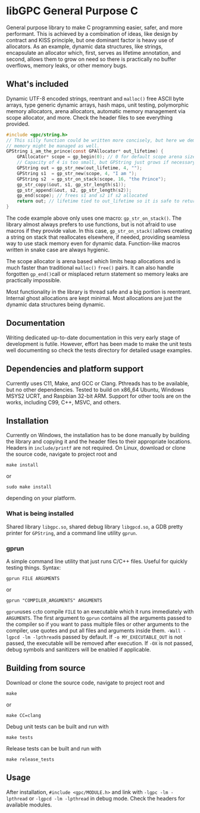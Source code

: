 # libGPC General Purpose C

General purpose library to make C programming easier, safer, and more performant. This is achieved by a combination of ideas, like design by contract and KISS principle, but one dominant factor is heavy use of allocators. As an example, dynamic data structures, like strings, encapsulate an allocator which, first, serves as lifetime annotation, and second, allows them to grow on need so there is practically no buffer overflows, memory leaks, or other memory bugs.

## What's included

Dynamic UTF-8 encoded strings, reentrant and `malloc()` free ASCII byte arrays, type generic dynamic arrays, hash maps, unit testing, polymorphic memory allocators, arena allocators, automatic memory management via scope allocator, and more. Check the header files to see everything provided.

```c
#include <gpc/string.h>
// This silly function could be written more concisely, but here we demostrate how
// memory might be managed as well.
GPString i_am_the_prince(const GPAllocator* out_lifetime) {
    GPAllocator* scope = gp_begin(0); // 0 for default scope arena size
    // Capacity of 4 is too small, but GPString just grows if necessary
    GPString out = gp_str_new(out_lifetime, 4, "");
    GPString s1  = gp_str_new(scope, 4, "I am ");
    GPString s2  = gp_str_on_stack(scope, 16, "the Prince");
    gp_str_copy(&out, s1, gp_str_length(s1));
    gp_str_append(&out, s2, gp_str_length(s2));
    gp_end(scope); // frees s1 and s2 if s2 allocated
    return out; // lifetime tied to out_lifetime so it is safe to return it
}
```

The code example above only uses one macro: `gp_str_on_stack()`. The library almost always prefers to use functions, but is not afraid to use macros if they provide value. In this case, `gp_str_on_stack()`allows creating a string on stack that reallocates elsewhere, if needed, providing seamless way to use stack memory even for dynamic data. Function-like macros written in snake case are always hygienic.

The scope allocator is arena based which limits heap allocations and is much faster than traditional `malloc()` `free()` pairs. It can also handle forgotten `gp_end()`call or misplaced return statement so memory leaks are practically impossible.

Most functionality in the library is thread safe and a big portion is reentrant. Internal ghost allocations are kept minimal. Most allocations are just the dynamic data structures being dynamic.

## Documentation

Writing dedicated up-to-date documentation in this very early stage of development is futile. However, effort has been made to make the unit tests well documenting so check the tests directory for detailed usage examples.

## Dependencies and platform support

Currently uses C11, Make, and GCC or Clang. Pthreads has to be available, but no other dependencies. Tested to build on x86_64 Ubuntu, Windows MSYS2 UCRT, and Raspbian 32-bit ARM. Support for other tools are on the works, including C99, C++, MSVC, and others.

## Installation

Currently on Windows, the installation has to be done manually by building the library and copying it and the header files to their appropriate locations. Headers in `include/printf` are not required. On Linux, download or clone the source code, navigate to project root and

```
make install
```

or

```
sudo make install
```

depending on your platform.

### What is being installed

Shared library `libgpc.so`, shared debug library `libgpcd.so`, a GDB pretty printer for `GPString`, and a command line utility `gprun`.

### gprun

A simple command line utility that just runs C/C++ files. Useful for quickly testing things. Syntax:

```
gprun FILE ARGUMENTS
```

or

```
gprun "COMPILER_ARGUMENTS" ARGUMENTS
```

`gprun`uses `cc`to compile `FILE` to an executable which it runs immediately with `ARGUMENTS`. The first argument to `gprun` contains all the arguments passed to the compiler so if you want to pass multiple files or other arguments to the compiler, use quotes and put all files and arguments inside them. `-Wall -lgpcd -lm -lpthread`is passed by default. If `-o MY_EXECUTABLE_OUT` is not passed, the executable will be removed after execution. If `-OX` is not passed, debug symbols and sanitizers will be enabled if applicable.

## Building from source

Download or clone the source code, navigate to project root and

```
make
```

or

```
make CC=clang
```

Debug unit tests can be built and run with

```
make tests
```

Release tests can be built and run with

```
make release_tests
```

## Usage

After installation, `#include <gpc/MODULE.h>` and link with `-lgpc -lm -lpthread` or `-lgpcd -lm -lpthread` in debug mode. Check the headers for available modules.
